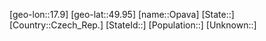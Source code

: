 ﻿---
location: [49.95,17.9]
type: City
tags:
- geo/City


SpocWebEntityId: 33112
isDeleted: false
confidential: public

---
[geo-lon::17.9]
[geo-lat::49.95]
[name::Opava]
[State::]
[Country::Czech_Rep.]
[StateId::]
[Population::]
[Unknown::]

